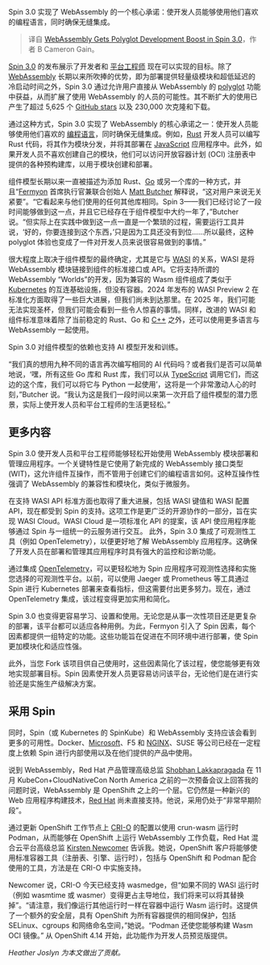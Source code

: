 
<!--
title: WebAssembly在Spin 3.0中获得Polyglot 开发提升
cover: https://cdn.thenewstack.io/media/2025/01/0834b87b-nigel-hoare-jsszcgea9qc-unsplash.jpg
-->

Spin 3.0 实现了 WebAssembly 的一个核心承诺：使开发人员能够使用他们喜欢的编程语言，同时确保无缝集成。

> 译自 [WebAssembly Gets Polyglot Development Boost in Spin 3.0](https://thenewstack.io/webassembly-gets-polyglot-development-boost-in-spin-3-0/)，作者 B Cameron Gain。

[Spin 3.0](https://thenewstack.io/wasm-spin-and-spinkubes-rocky-road-to-cncf-sandbox-status/) 的发布展示了开发者和 [平台工程师](https://thenewstack.io/platform-engineering/) 现在可以实现的目标。除了 [WebAssembly](https://thenewstack.io/webassembly/) 长期以来所吹捧的优势，即为部署提供轻量级模块和超低延迟的冷启动时间之外，Spin 3.0 通过允许用户直接从 WebAssembly 的 [polyglot](https://thenewstack.io/building-polyglot-developer-experiences-in-2024/) 功能中获益，从而扩展了使用 WebAssembly 的人员的可能性。其不断扩大的使用已产生了超过 5,625 个 [GitHub stars](https://github.com/fermyon/spin) 以及 230,000 次克隆和下载。

通过这种方式，Spin 3.0 实现了 WebAssembly 的核心承诺之一：使开发人员能够使用他们喜欢的 [编程语言](https://thenewstack.io/programming-languages/)，同时确保无缝集成。例如，[Rust](https://thenewstack.io/rust-programming-language-guide/) 开发人员可以编写 Rust 代码，将其作为模块分发，并将其部署在 [JavaScript](https://thenewstack.io/whats-new-for-javascript-developers-in-ecmascript-2024/) 应用程序中。此外，如果开发人员不喜欢创建自己的模块，他们可以访问开放容器计划 (OCI) 注册表中提供的各种预构建库，以用于模块创建和部署。

组件模型长期以来一直被描述为添加 Rust、[Go](https://thenewstack.io/introduction-to-go-programming-language/) 或另一个库的一种方式，并且“[Fermyon](https://www.fermyon.com/) 首席执行官兼联合创始人 [Matt Butcher](https://www.linkedin.com/in/ACoAAAEPS-gBIXfA8q58HH4tGZG5NX4sb6T_lno/?lipi=urn%3Ali%3Apage%3Ad_flagship3_profile_view_base%3B1mszaN1ERXSC%2BwvqvdZ54Q%3D%3D) 解释说，“这对用户来说无关紧要”。“它看起来与他们使用的任何其他库相同。Spin 3——我们已经讨论了一段时间能够做到这一点，并且它已经存在于组件模型中大约一年了，”Butcher 说。“但实际上在实践中做到这一点一直是一个繁琐的过程，需要运行工具并说，‘好的，你要连接到这个东西，’只是因为工具还没有到位……所以最终，这种 polyglot 体验也变成了一件对开发人员来说很容易做到的事情。”

很大程度上取决于组件模型的最终确定，尤其是它与 [WASI](https://thenewstack.io/why-wasi-preview-2-makes-webassembly-production-ready/) 的关系，WASI 是将 WebAssembly 模块链接到组件的标准接口或 API。它将支持所谓的 WebAssembly “Worlds”的开发，因为兼容的 Wasm 组件组成了类似于 [Kubernetes](https://thenewstack.io/kubernetes/) 的互连基础设施，但没有容器。2024 年发布的 WASI Preview 2 在标准化方面取得了一些巨大进展，但我们尚未到达那里。在 2025 年，我们可能无法实现圣杯，但我们可能会看到一些令人惊喜的事情。同样，改进的 WASI 和组件标准意味着除了当前稳定的 Rust、Go 和 [C++](https://thenewstack.io/feds-critical-software-must-drop-c-c-by-2026-or-face-risk/) 之外，还可以使用更多语言与 WebAssembly 一起使用。

Spin 3.0 对组件模型的依赖也支持 AI 模型开发和训练。

“我们真的想用九种不同的语言再次编写相同的 AI 代码吗？或者我们是否可以简单地说，‘嘿，所有这些 Go 库和 Rust 库，我们可以从 [TypeScript](https://thenewstack.io/typescript/) 调用它们，而这边的这个库，我们可以将它与 Python 一起使用’，这将是一个非常激动人心的时刻，”Butcher 说。“我认为这是我们一段时间以来第一次开启了组件模型的潜力愿景，实际上使开发人员和平台工程师的生活更轻松。”

## 更多内容

Spin 3.0 使开发人员和平台工程师能够轻松开始使用 WebAssembly 模块部署和管理应用程序。一个关键特性是它使用了新完成的 WebAssembly 接口类型 (WIT)，这允许组件互操作，而不管用于创建它们的编程语言如何。这种互操作性强调了 WebAssembly 的兼容性和模块化，类似于微服务。

在支持 WASI API 标准方面也取得了重大进展，包括 WASI 键值和 WASI 配置 API，现在都受到 Spin 的支持。这项工作是更广泛的开源协作的一部分，旨在实现 WASI Cloud。WASI Cloud 是一项标准化 API 的提案，该 API 使应用程序能够通过 Spin 与一组统一的云服务进行交互。
此外，Spin 3.0 集成了可观测性工具（例如 OpenTelemetry），以便更好地了解 WebAssembly 应用程序。这确保了开发人员在部署和管理其应用程序时具有强大的监控和诊断功能。

通过集成 [OpenTelemetry](https://thenewstack.io/what-is-opentelemetry-the-ultimate-guide/)，可以更轻松地为 Spin 应用程序可观测性选择和实施您选择的可观测性平台。以前，可以使用 Jaeger 或 Prometheus 等工具通过 Spin 进行 Kubernetes 部署来查看指标，但这需要付出更多努力。现在，通过 OpenTelemetry 集成，该过程变得更加实用和简化。

Spin 3.0 也变得更容易学习、设置和使用。无论您是从事一次性项目还是更复杂的部署，该平台都可以适应各种用例。为此，Fermyon 引入了 Spin 因素，每个因素都提供一组特定的功能。这些功能旨在促进在不同环境中进行部署，使 Spin 更加模块化和适应性强。

此外，当您 Fork 该项目供自己使用时，这些因素简化了该过程，使您能够更有效地实现部署目标。Spin 因素使开发人员更容易访问该平台，无论他们是在进行实验还是实施生产级解决方案。

## 采用 Spin

同时，Spin（或 Kubernetes 的 SpinKube）和 WebAssembly 支持应该会看到更多的可用性。Docker、[Microsoft](https://news.microsoft.com/?utm_content=inline+mention)、F5 和 [NGINX](https://www.nginx.com?utm_content=inline+mention)、SUSE 等公司已经在一定程度上依赖 Spin 进行内部使用以及在他们提供的产品中使用。

说到 WebAssembly，Red Hat 产品管理高级总监 [Shobhan Lakkapragada](https://linkedin.com/in/shobhan/) 在 11 月 KubeCon+CloudNativeCon North America 之前的一次预备会议上回答我的问题时说，WebAssembly 是 OpenShift 之上的一个层。它仍然是一种新兴的 Web 应用程序构建技术，[Red Hat](https://www.openshift.com/try?utm_content=inline+mention) 尚未直接支持。他说，采用仍处于“非常早期阶段”。

通过更新 OpenShift 工作节点上 [CRI-O](https://thenewstack.io/a-security-comparison-of-docker-cri-o-and-containerd/) 的配置以使用 crun-wasm 运行时 Podman，从而能够在 OpenShift 上运行 WebAssembly 工作负载，Red Hat 混合云平台高级总监 [Kirsten Newcomer](https://www.linkedin.com/in/kirsten-newcomer-36ab91) 告诉我。她说，OpenShift 客户将能够使用标准容器工具（注册表、引擎、运行时），包括与 OpenShift 和 Podman 配合使用的工具，方法是在 CRI-O 中实施支持。

Newcomer 说，CRI-O 今天已经支持 wasmedge，但“如果不同的 WASI 运行时（例如 wasmtime 或 wasmer）变得更占主导地位，我们将来可以将其替换掉”。“请注意，我们像运行其他运行时一样在容器中运行 Wasm 运行时。这提供了一个额外的安全层，具有 OpenShift 为所有容器提供的相同保护，包括 SELinux、cgroups 和网络命名空间，”她说。“Podman 还使您能够构建 Wasm OCI 镜像。” 从 OpenShift 4.14 开始，此功能作为开发人员预览版提供。

*Heather Joslyn 为本文做出了贡献。*
